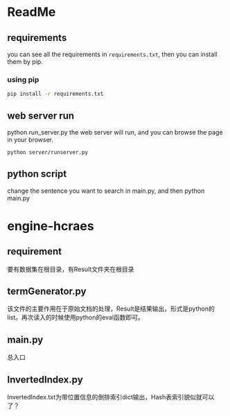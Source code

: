 # ReadMe
## requirements
you can see all the requirements in `requirements.txt`, then you can install them by pip.
### using pip
```bash
pip install -r requirements.txt
```
## web server run
python run_server.py
the web server will run, and you can browse the page in your browser.

```bash
python server/runserver.py
```
## python script
change the sentence you want to search in main.py, and then
python main.py


# engine-hcraes

## requirement

要有数据集在根目录，有Result文件夹在根目录

## termGenerator.py

该文件的主要作用在于原始文档的处理，Result是结果输出，形式是python的list。再次读入的时候使用python的eval函数即可。

## main.py

总入口

## InvertedIndex.py

InvertedIndex.txt为带位置信息的倒排索引dict输出，Hash表索引貌似就可以了？
